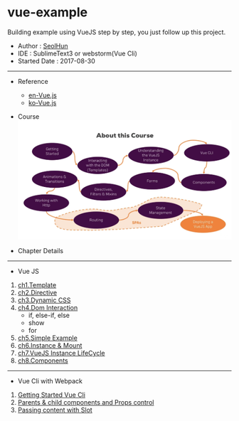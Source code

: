 # vue-example
Building example using VueJS step by step, you just follow up this project.

- Author : [SeolHun](https://github.com/Seolhun)
- IDE : SublimeText3 or webstorm(Vue Cli)
- Started Date : 2017-08-30
---
- Reference
	- [en-Vue.js](https://vuejs.org/)
	- [ko-Vue.js](https://kr.vuejs.org/v2/guide/installation.html)

- Course
![VueJS Course](course.png)

- Chapter Details
---
- Vue JS
1. [ch1.Template](https://github.com/Seolhun/vue-example/tree/master/vuejs/ch1)
2. [ch2.Directive](https://github.com/Seolhun/vue-example/tree/master/vuejs/ch2)
3. [ch3.Dynamic CSS](https://github.com/Seolhun/vue-example/tree/master/vuejs/ch3)
4. [ch4.Dom Interaction](https://github.com/Seolhun/vue-example/tree/master/vuejs/ch4)
	- if, else-if, else
	- show
	- for
5. [ch5.Simple Example](https://github.com/Seolhun/vue-example/tree/master/vuejs/ch5***)
6. [ch6.Instance & Mount](https://github.com/Seolhun/vue-example/tree/master/vuejs/ch6)
7. [ch7.VueJS Instance LifeCycle](https://github.com/Seolhun/vue-example/tree/master/vuejs/ch7***)
8. [ch8.Components](https://github.com/Seolhun/vue-example/tree/master/vuejs/ch8)
---
- Vue Cli with Webpack

1. [Getting Started Vue Cli](https://github.com/Seolhun/vue-example/tree/master/cli/ch1)
2. [Parents & child components and Props control](https://github.com/Seolhun/vue-example/tree/master/cli/ch2)
3. [Passing content with Slot](https://github.com/Seolhun/vue-example/tree/master/cli/ch3)


